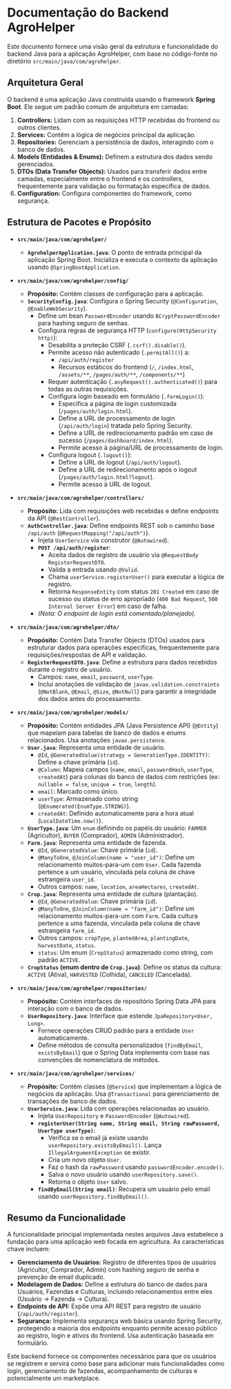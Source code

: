 # Documentação do Backend AgroHelper

Este documento fornece uma visão geral da estrutura e funcionalidade do backend Java para a aplicação AgroHelper, com base no código-fonte no diretório `src/main/java/com/agrohelper`.

## Arquitetura Geral

O backend é uma aplicação Java construída usando o framework **Spring Boot**. Ele segue um padrão comum de arquitetura em camadas:

1.  **Controllers:** Lidam com as requisições HTTP recebidas do frontend ou outros clientes.
2.  **Services:** Contêm a lógica de negócios principal da aplicação.
3.  **Repositories:** Gerenciam a persistência de dados, interagindo com o banco de dados.
4.  **Models (Entidades & Enums):** Definem a estrutura dos dados sendo gerenciados.
5.  **DTOs (Data Transfer Objects):** Usados para transferir dados entre camadas, especialmente entre o frontend e os controllers, frequentemente para validação ou formatação específica de dados.
6.  **Configuration:** Configura componentes do framework, como segurança.

## Estrutura de Pacotes e Propósito

*   **`src/main/java/com/agrohelper/`**
    *   **`AgrohelperApplication.java`**: O ponto de entrada principal da aplicação Spring Boot. Inicializa e executa o contexto da aplicação usando `@SpringBootApplication`.

*   **`src/main/java/com/agrohelper/config/`**
    *   **Propósito:** Contém classes de configuração para a aplicação.
    *   **`SecurityConfig.java`**: Configura o Spring Security (`@Configuration`, `@EnableWebSecurity`).
        *   Define um bean `PasswordEncoder` usando `BCryptPasswordEncoder` para hashing seguro de senhas.
        *   Configura regras de segurança HTTP (`configure(HttpSecurity http)`):
            *   Desabilita a proteção CSRF (`.csrf().disable()`).
            *   Permite acesso não autenticado (`.permitAll()`) a:
                *   `/api/auth/register`
                *   Recursos estáticos do frontend (`/`, `/index.html`, `/assets/**`, `/pages/auth/**`, `/components/**`)
            *   Requer autenticação (`.anyRequest().authenticated()`) para todas as outras requisições.
            *   Configura login baseado em formulário (`.formLogin()`):
                *   Especifica a página de login customizada (`/pages/auth/login.html`).
                *   Define a URL de processamento de login (`/api/auth/login`) tratada pelo Spring Security.
                *   Define a URL de redirecionamento padrão em caso de sucesso (`/pages/dashboard/index.html`).
                *   Permite acesso à página/URL de processamento de login.
            *   Configura logout (`.logout()`):
                *   Define a URL de logout (`/api/auth/logout`).
                *   Define a URL de redirecionamento após o logout (`/pages/auth/login.html?logout`).
                *   Permite acesso à URL de logout.

*   **`src/main/java/com/agrohelper/controllers/`**
    *   **Propósito:** Lida com requisições web recebidas e define endpoints da API (`@RestController`).
    *   **`AuthController.java`**: Define endpoints REST sob o caminho base `/api/auth` (`@RequestMapping("/api/auth")`).
        *   Injeta `UserService` via construtor (`@Autowired`).
        *   **`POST /api/auth/register`**:
            *   Aceita dados de registro de usuário via `@RequestBody RegisterRequestDTO`.
            *   Valida a entrada usando `@Valid`.
            *   Chama `userService.registerUser()` para executar a lógica de registro.
            *   Retorna `ResponseEntity` com status `201 Created` em caso de sucesso ou status de erro apropriado (`400 Bad Request`, `500 Internal Server Error`) em caso de falha.
        *   *(Nota: O endpoint de login está comentado/planejado).*

*   **`src/main/java/com/agrohelper/dto/`**
    *   **Propósito:** Contém Data Transfer Objects (DTOs) usados para estruturar dados para operações específicas, frequentemente para requisições/respostas de API e validação.
    *   **`RegisterRequestDTO.java`**: Define a estrutura para dados recebidos durante o registro de usuário.
        *   Campos: `name`, `email`, `password`, `userType`.
        *   Inclui anotações de validação de `javax.validation.constraints` (`@NotBlank`, `@Email`, `@Size`, `@NotNull`) para garantir a integridade dos dados antes do processamento.

*   **`src/main/java/com/agrohelper/models/`**
    *   **Propósito:** Contém entidades JPA (Java Persistence API) (`@Entity`) que mapeiam para tabelas de banco de dados e enums relacionados. Usa anotações `javax.persistence`.
    *   **`User.java`**: Representa uma entidade de usuário.
        *   `@Id`, `@GeneratedValue(strategy = GenerationType.IDENTITY)`: Define a chave primária (`id`).
        *   `@Column`: Mapeia campos (`name`, `email`, `passwordHash`, `userType`, `createdAt`) para colunas do banco de dados com restrições (ex: `nullable = false`, `unique = true`, `length`).
        *   `email`: Marcado como único.
        *   `userType`: Armazenado como string (`@Enumerated(EnumType.STRING)`).
        *   `createdAt`: Definido automaticamente para a hora atual (`LocalDateTime.now()`).
    *   **`UserType.java`**: Um `enum` definindo os papéis do usuário: `FARMER` (Agricultor), `BUYER` (Comprador), `ADMIN` (Administrador).
    *   **`Farm.java`**: Representa uma entidade de fazenda.
        *   `@Id`, `@GeneratedValue`: Chave primária (`id`).
        *   `@ManyToOne`, `@JoinColumn(name = "user_id")`: Define um relacionamento muitos-para-um com `User`. Cada fazenda pertence a um usuário, vinculada pela coluna de chave estrangeira `user_id`.
        *   Outros campos: `name`, `location`, `areaHectares`, `createdAt`.
    *   **`Crop.java`**: Representa uma entidade de cultura (plantação).
        *   `@Id`, `@GeneratedValue`: Chave primária (`id`).
        *   `@ManyToOne`, `@JoinColumn(name = "farm_id")`: Define um relacionamento muitos-para-um com `Farm`. Cada cultura pertence a uma fazenda, vinculada pela coluna de chave estrangeira `farm_id`.
        *   Outros campos: `cropType`, `plantedArea`, `plantingDate`, `harvestDate`, `status`.
        *   `status`: Um enum (`CropStatus`) armazenado como string, com padrão `ACTIVE`.
    *   **`CropStatus` (enum dentro de `Crop.java`)**: Define os status da cultura: `ACTIVE` (Ativa), `HARVESTED` (Colhida), `CANCELED` (Cancelada).

*   **`src/main/java/com/agrohelper/repositories/`**
    *   **Propósito:** Contém interfaces de repositório Spring Data JPA para interação com o banco de dados.
    *   **`UserRepository.java`**: Interface que estende `JpaRepository<User, Long>`.
        *   Fornece operações CRUD padrão para a entidade `User` automaticamente.
        *   Define métodos de consulta personalizados (`findByEmail`, `existsByEmail`) que o Spring Data implementa com base nas convenções de nomenclatura de métodos.

*   **`src/main/java/com/agrohelper/services/`**
    *   **Propósito:** Contém classes (`@Service`) que implementam a lógica de negócios da aplicação. Usa `@Transactional` para gerenciamento de transações de banco de dados.
    *   **`UserService.java`**: Lida com operações relacionadas ao usuário.
        *   Injeta `UserRepository` e `PasswordEncoder` (`@Autowired`).
        *   **`registerUser(String name, String email, String rawPassword, UserType userType)`**:
            *   Verifica se o email já existe usando `userRepository.existsByEmail()`. Lança `IllegalArgumentException` se existir.
            *   Cria um novo objeto `User`.
            *   Faz o hash da `rawPassword` usando `passwordEncoder.encode()`.
            *   Salva o novo usuário usando `userRepository.save()`.
            *   Retorna o objeto `User` salvo.
        *   **`findByEmail(String email)`**: Recupera um usuário pelo email usando `userRepository.findByEmail()`.

## Resumo da Funcionalidade

A funcionalidade principal implementada nestes arquivos Java estabelece a fundação para uma aplicação web focada em agricultura. As características chave incluem:

*   **Gerenciamento de Usuários:** Registro de diferentes tipos de usuários (Agricultor, Comprador, Admin) com hashing seguro de senha e prevenção de email duplicado.
*   **Modelagem de Dados:** Define a estrutura do banco de dados para Usuários, Fazendas e Culturas, incluindo relacionamentos entre eles (Usuário -> Fazenda -> Cultura).
*   **Endpoints de API:** Expõe uma API REST para registro de usuário (`/api/auth/register`).
*   **Segurança:** Implementa segurança web básica usando Spring Security, protegendo a maioria dos endpoints enquanto permite acesso público ao registro, login e ativos do frontend. Usa autenticação baseada em formulário.

Este backend fornece os componentes necessários para que os usuários se registrem e servirá como base para adicionar mais funcionalidades como login, gerenciamento de fazendas, acompanhamento de culturas e potencialmente um marketplace.

